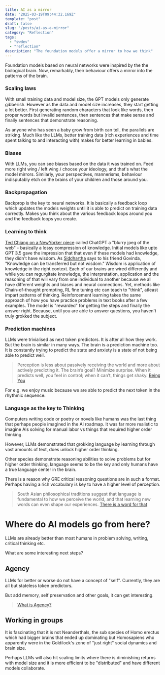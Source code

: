 ```yaml
---
title: AI as a mirror
date: "2025-03-19T09:44:32.169Z"
template: "post"
draft: false
slug: "/posts/ai-as-a-mirror"
category: "Reflection"
tags:
  - "swdev"
  - "reflection"
description: "The foundation models offer a mirror to how we think"
---
```


Foundation models based on neural networks were inspired by the the biological brain. Now, remarkably, their behaviour offers a mirror into the patterns of the brain.

### Scaling laws
With small training data and model size, the GPT models only generate gibberish. However as the data and model size increases, they start getting a lot better.
First generating random characters that look like words, then proper words but invalid sentences, then sentences that make sense and finally sentences that demonstrate reasoning.

As anyone who has seen a baby grow from birth can tell, the parallels are striking.
Much like the LLMs, better training data (rich experiences and time spent talking to and interacting with) makes for better learning in babies.


### Biases
With LLMs, you can see biases based on the data it was trained on. Feed more right wing / left wing / choose your ideology, and that's what the model mirrors.
Similarly, your perspectives, mannerisms, behaviour indisputably etch on the brains of your children and those around you.


### Backpropagation
Backprop is the key to neural networks. It is basically a feedback loop which updates the models weights until it is able to predict on training data correctly. Makes you think about the various feedback loops around you and the feedback loops you create.


### Learning to think
[Ted Chiang on a NewYorker piece](https://www.newyorker.com/tech/annals-of-technology/chatgpt-is-a-blurry-jpeg-of-the-web) called ChatGPT a "blurry jpeg of the web" - basically a lossy compression of knowledge.
Initial models like upto GPT 3.5 gave the impression that that even if these models had knowledge, they didn't have wisdom.
As [Siddhartha](https://www.amazon.in/Siddhartha-Hermann-Hesse/dp/817234368X) says to his friend Govinda, "Knowledge can be transferred but not wisdom."
Wisdom is application of knowledge in the right context. Each of our brains are wired differently and while you can regurgitate knowledge, the interpretation, application and the reasoning of that will vary from one individual to another because we all have different weights and biases and neural connections.
Yet, methods like Chain-of-thought prompting, RL fine tuning etc can teach to "think", atleast impart patterns of thinking.
Reinforcement learning takes the same approach of how you have practice problems in text books after a few examples. The model is "rewarded" for getting the steps and finally the answer right. Because, until you are able to answer questions, you haven't truly grokked the subject.

### Prediction machines
LLMs were trivialised as next token predictors. It is after all how they work.
But the brain is similar in many ways. The brain is a prediction machine too. It is constantly trying to predict the state and anxiety is a state of not being able to predict well.


> Perception is less about passively receiving the world and more about actively predicting it. The brain’s goal? Minimize surprise. When it predicts well, you feel in control; when it can’t, things get shaky. [Being You](https://www.theguardian.com/books/2021/aug/25/being-you-by-professor-anil-seth-review-the-exhilarating-new-science-of-consciousness)

For e.g. we enjoy music because we are able to predict the next token in the rhythmic sequence.

### Language as the key to Thinking
Computers writing code or poetry or novels like humans was the last thing that perhaps people imagined in the AI roadmap.
It was far more realistic to imagine AIs solving for manual labor vs things that required higher order thinking.

However, LLMs demonstrated that grokking language by learning through vast amounts of text, does unlock higher order thinking.

Other species demonstrate reasoning abilities to solve problems but for higher order thinking, language seems to be the key and only humans have a true language center in the brain.

There is a reason why GRE critical reasoning questions are in such a format.
Perhaps having a rich vocabulary is key to have a higher level of perception.

> South Asian philosophical traditions suggest that language is fundamental to how we perceive the world, and that learning new words can even shape our experiences. [There is a word for that](https://www.bostonreview.net/articles/theres-a-word-for-that/)


# Where do AI models go from here?
LLMs are already better than most humans in problem solving, writing, critical thinking etc.

What are some interesting next steps?

## Agency
LLMs for better or worse do not have a concept of "self". Currently, they are all but stateless token predictors.

But add memory, self preservation and other goals, it can get interesting.

> [What is Agency?](https://www.templeton.org/discoveries/agency-in-biology)


## Working in groups
It is fascinating that it is not Neanderthals, the sub species of Homo erectus which had bigger brains that ended up dominating but Homosapiens who apparently were in the Goldilock's zone of "just right" social dynamics and brain size.

Perhaps LLMs will also hit scaling limits where there is diminishing returns with model size and it is more efficient to be "distributed" and have different models collaborate.
